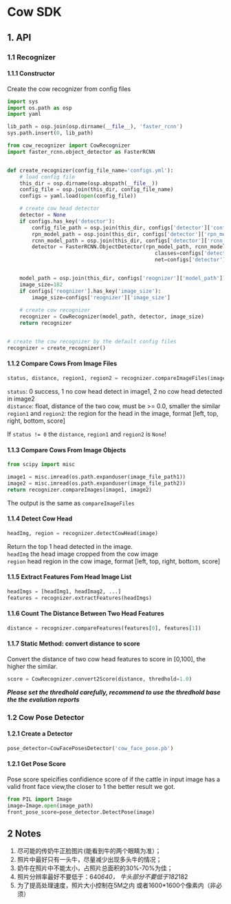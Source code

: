 # Cow SDK 

## 1. API
### 1.1 Recognizer

#### 1.1.1 Constructor

Create the cow recognizer from config files

```python
import sys
import os.path as osp
import yaml

lib_path = osp.join(osp.dirname(__file__), 'faster_rcnn')
sys.path.insert(0, lib_path)

from cow_recognizer import CowRecognizer
import faster_rcnn.object_detector as FasterRCNN


def create_recognizer(config_file_name='configs.yml'):
    # load config file
    this_dir = osp.dirname(osp.abspath(__file__))
    config_file = osp.join(this_dir, config_file_name)
    configs = yaml.load(open(config_file))

    # create cow head detector
    detector = None
    if configs.has_key('detector'):
        config_file_path = osp.join(this_dir, configs['detector']['config_file_path'])
        rpn_model_path = osp.join(this_dir, configs['detector']['rpn_model_path'])
        rcnn_model_path = osp.join(this_dir, configs['detector']['rcnn_model_path'])
        detector = FasterRCNN.ObjectDetector(rpn_model_path, rcnn_model_path, config_file_path,
                                                classes=configs['detector']['classes'],
                                                net=configs['detector']['net'])


    model_path = osp.join(this_dir, configs['reognizer']['model_path'])
    image_size=182
    if configs['reognizer'].has_key('image_size'):
        image_size=configs['reognizer']['image_size']
    
    # create cow recognizer
    recognizer = CowRecognizer(model_path, detector, image_size)
    return recognizer


# create the cow recognizer by the default config files
recognizer = create_recognizer()

```


#### 1.1.2  Compare Cows From Image Files

```python
status, distance, region1, region2 = recognizer.compareImageFiles(image1_path, image2_path)
```

`status`: 0 success, 1 no cow head detect in image1, 2 no cow head detected in image2          
`distance`: float, distance of the two cow, must be >= 0.0, smaller the similar       
`region1` and `region2`: the region for the head in the image, format [left, top, right, bottom, score]

If `status != 0` the `distance`, `region1` and `region2` is `None`!


#### 1.1.3 Compare Cows From Image Objects

```python
from scipy import misc

image1 = misc.imread(os.path.expanduser(image_file_path1))
image2 = misc.imread(os.path.expanduser(image_file_path2))
return recognizer.compareImages(image1, image2)
```

The output is the same as `compareImageFiles`


#### 1.1.4 Detect Cow Head

```python
headImg, region = recognizer.detectCowHead(image)
```

Return the top 1 head detected in the image.        
`headImg` the head image cropped from the cow image          
`region` head region in the cow image, format [left, top, right, bottom, score]  


#### 1.1.5 Extract Features Fom Head Image List


```python
headImgs = [headImg1, headImag2, ...]
features = recognizer.extractFeatures(headImgs)
```


#### 1.1.6 Count The Distance Between Two Head Features

```python
distance = recognizer.compareFeatures(features[0], features[1])
```


#### 1.1.7 Static Method: convert distance to score
Convert the distance of two cow head features to score in [0,100], the higher the similar.

```python
score = CowRecognizer.convert2Score(distance, thredhold=1.0)
```

***Please set the thredhold carefully, recommend to use the thredhold base the the evalution reports***

### 1.2 Cow Pose Detector

#### 1.2.1 Create a Detector
```python
pose_detector=CowFacePosesDetector('cow_face_pose.pb') 
```
#### 1.2.1 Get Pose Score
Pose score speicifies confidience score of if the cattle in input image has a valid front face view,the closer to 1 the better result we got.

```python
from PIL import Image
image=Image.open(image_path)
front_pose_score=pose_detector.DetectPose(image)
```


## 2 Notes

1. 尽可能的传奶牛正脸图片(能看到牛的两个眼睛为准）；     
1. 照片中最好只有一头牛，尽量减少出现多头牛的情况；     
1. 奶牛在照片中不能太小，占照片总面积的30%-70%为佳；
1. 照片分辨率最好不要低于：640*640， 牛头部分不要低于182*182
1. 为了提高处理速度，照片大小控制在5M之内 或者1600*1600个像素内（非必须） 